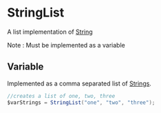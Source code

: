 # StringList

A list implementation of [String](/arguments/string)

Note : Must be implemented as a variable

## Variable

Implemented as a comma separated list of [Strings](/arguments/string).
```java
//creates a list of one, two, three
$varStrings = StringList("one", "two", "three");
```
